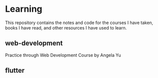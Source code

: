 # Learning

This repository contains the notes and code for the courses I have taken, books I have read, and other resources I have used to learn.

## web-development
Practice through Web Development Course by Angela Yu

## flutter
